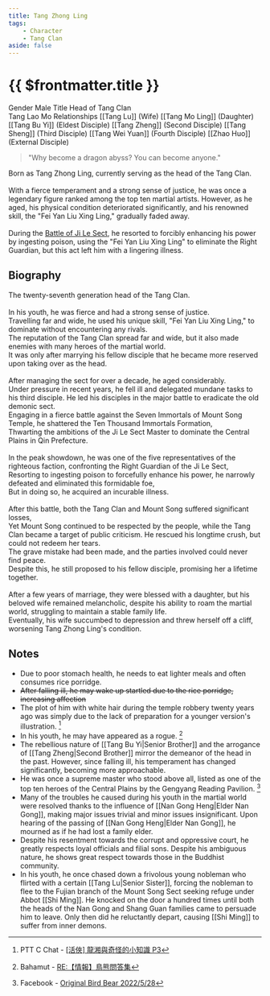 ```yaml
---
title: Tang Zhong Ling
tags:
    - Character
    - Tang Clan
aside: false
---
```


# {{ $frontmatter.title }}

<ChTabs position="bottom">
    <ChTab title="Tang Zhong Ling">
        <Ch
            src='/images/characters/master/normal.webp' 
            position='right'/>
        <ChName nameZh='唐中翎' nameEn='Tang Zhong Ling' position='right' />
        <ChTable>
            <ChTr>
                <ChTd isTitle=true>
                    Gender
                </ChTd>
                <ChTd>
                    Male
                </ChTd>
            </ChTr>
            <ChTr>
                <ChTd isTitle=true>
                    Title
                </ChTd>
                <ChTd>
                    Head of Tang Clan<br>Tang Lao Mo
                </ChTd>
            </ChTr>
            <ChTr>
                <ChTd isTitle=true position='center'>
                    Relationships
                </ChTd>
            </ChTr>
            <ChTr>
                <ChTd position='center'>
                    [[Tang Lu]] (Wife)
                </ChTd>
            </ChTr>
            <ChTr>
                <ChTd position='center'>
                    [[Tang Mo Ling]] (Daughter)
                </ChTd>
            </ChTr>
            <ChTr>
                <ChTd position='center'>  
                    [[Tang Bu Yi]] (Eldest Disciple)
                </ChTd>
            </ChTr>
            <ChTr>
                <ChTd position='center'>  
                    [[Tang Zheng]] (Second Disciple)
                </ChTd>
            </ChTr>
            <ChTr>
                <ChTd position='center'>  
                    [[Tang Sheng]] (Third Disciple)
                </ChTd>
            </ChTr>
            <ChTr>
                <ChTd position='center'>  
                    [[Tang Wei Yuan]] (Fourth Disciple)
                </ChTd>
            </ChTr>
            <ChTr>
                <ChTd position='center'>
                    [[Zhao Huo]] (External Disciple)
                </ChTd>
            </ChTr>
        </ChTable>
    </ChTab>
</ChTabs>

> "Why become a dragon abyss? You can become anyone."

Born as Tang Zhong Ling, currently serving as the head of the Tang Clan.
<br><br>
With a fierce temperament and a strong sense of justice, he was once a legendary figure ranked among the top ten martial artists. However, as he aged, his physical condition deteriorated significantly, and his renowned skill, the "Fei Yan Liu Xing Ling," gradually faded away.
<br><br>
During the [Battle of Ji Le Sect](/event/stories/決戰極樂教), he resorted to forcibly enhancing his power by ingesting poison, using the "Fei Yan Liu Xing Ling" to eliminate the Right Guardian, but this act left him with a lingering illness.

## Biography

<Tabs>
  <Tab title="Biography One">
	The twenty-seventh generation head of the Tang Clan.<br><br>
	In his youth, he was fierce and had a strong sense of justice.<br>
	Travelling far and wide, he used his unique skill, "Fei Yan Liu Xing Ling," to dominate without encountering any rivals.<br>
	The reputation of the Tang Clan spread far and wide, but it also made enemies with many heroes of the martial world.<br>
	It was only after marrying his fellow disciple that he became more reserved upon taking over as the head.<br><br>
	After managing the sect for over a decade, he aged considerably.<br>
	Under pressure in recent years, he fell ill and delegated mundane tasks to his third disciple.
  </Tab>
  <Tab title="Biography Two">
	He led his disciples in the major battle to eradicate the old demonic sect.<br>
	Engaging in a fierce battle against the Seven Immortals of Mount Song Temple, he shattered the Ten Thousand Immortals Formation,<br>
	Thwarting the ambitions of the Ji Le Sect Master to dominate the Central Plains in Qin Prefecture.<br><br>
	In the peak showdown, he was one of the five representatives of the righteous faction, confronting the Right Guardian of the Ji Le Sect,<br>
	Resorting to ingesting poison to forcefully enhance his power, he narrowly defeated and eliminated this formidable foe,<br>
	But in doing so, he acquired an incurable illness.<br><br>
	After this battle, both the Tang Clan and Mount Song suffered significant losses,<br>
	Yet Mount Song continued to be respected by the people, while the Tang Clan became a target of public criticism.
  </Tab>
  <Tab title="Biography Three">
	He rescued his longtime crush, but could not redeem her tears.<br>
	The grave mistake had been made, and the parties involved could never find peace.<br>
	Despite this, he still proposed to his fellow disciple, promising her a lifetime together.<br><br>
	After a few years of marriage, they were blessed with a daughter, but his beloved wife remained melancholic, despite his ability to roam the martial world, struggling to maintain a stable family life.<br>
	Eventually, his wife succumbed to depression and threw herself off a cliff, worsening Tang Zhong Ling's condition.
  </Tab>
</Tabs>

## Notes

-   Due to poor stomach health, he needs to eat lighter meals and often consumes rice porridge.
-   ~~After falling ill, he may wake up startled due to the rice porridge, increasing affection~~
-   The plot of him with white hair during the temple robbery twenty years ago was simply due to the lack of preparation for a younger version's illustration. [^1]
-   In his youth, he may have appeared as a rogue. [^2]
-   The rebellious nature of [[Tang Bu Yi|Senior Brother]] and the arrogance of [[Tang Zheng|Second Brother]] mirror the demeanor of the head in the past. However, since falling ill, his temperament has changed significantly, becoming more approachable.
-   He was once a supreme master who stood above all, listed as one of the top ten heroes of the Central Plains by the Gengyang Reading Pavilion. [^3]
-   Many of the troubles he caused during his youth in the martial world were resolved thanks to the influence of [[Nan Gong Heng|Elder Nan Gong]], making major issues trivial and minor issues insignificant. Upon hearing of the passing of [[Nan Gong Heng|Elder Nan Gong]], he mourned as if he had lost a family elder.
-   Despite his resentment towards the corrupt and oppressive court, he greatly respects loyal officials and filial sons. Despite his ambiguous nature, he shows great respect towards those in the Buddhist community.
-   In his youth, he once chased down a frivolous young nobleman who flirted with a certain [[Tang Lu|Senior Sister]], forcing the nobleman to flee to the Fujian branch of the Mount Song Sect seeking refuge under Abbot [[Shi Ming]]. He knocked on the door a hundred times until both the heads of the Nan Gong and Shang Guan families came to persuade him to leave. Only then did he reluctantly depart, causing [[Shi Ming]] to suffer from inner demons.

[^1]: PTT C Chat - [\[活俠\] 龍湘與奇怪的小知識 P3](https://www.ptt.cc/bbs/C_Chat/M.1729093866.A.C8A.html)
[^2]: Bahamut - [RE:【情報】鳥熊問答集](https://forum.gamer.com.tw/Co.php?bsn=73317&sn=12029)
[^3]: Facebook - [Original Bird Bear 2022/5/28](https://www.facebook.com/obbstudio/posts/pfbid0eCugXSVT3rj6YvRCXSRnAf9Mch2t2SQCUnpkyZU5XF5jnzhcF7G5AeD6bsZ4Zk31l)
